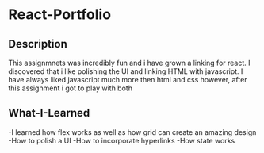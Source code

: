 # React-Portfolio

## Description
This assignmnets was incredibly fun and i have grown a linking for react. I discovered that i like polishing the UI and linking HTML with javascript. I have always liked javascript much more then html and css however, after this assignment i got to play with both
## What-I-Learned
-I learned how flex works as well as how grid can create an amazing design
-How to polish a UI
-How to incorporate hyperlinks
-How state works